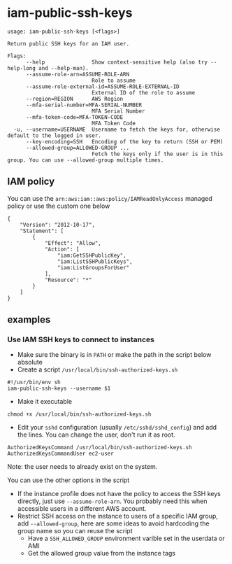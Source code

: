 # iam-public-ssh-keys

```
usage: iam-public-ssh-keys [<flags>]

Return public SSH keys for an IAM user.

Flags:
      --help               Show context-sensitive help (also try --help-long and --help-man).
      --assume-role-arn=ASSUME-ROLE-ARN  
                           Role to assume
      --assume-role-external-id=ASSUME-ROLE-EXTERNAL-ID  
                           External ID of the role to assume
      --region=REGION      AWS Region
      --mfa-serial-number=MFA-SERIAL-NUMBER  
                           MFA Serial Number
      --mfa-token-code=MFA-TOKEN-CODE  
                           MFA Token Code
  -u, --username=USERNAME  Username to fetch the keys for, otherwise default to the logged in user.
      --key-encoding=SSH   Encoding of the key to return (SSH or PEM)
      --allowed-group=ALLOWED-GROUP ...  
                           Fetch the keys only if the user is in this group. You can use --allowed-group multiple times.

```

## IAM policy

You can use the `arn:aws:iam::aws:policy/IAMReadOnlyAccess` managed policy or use the custom one below

```
{
    "Version": "2012-10-17",
    "Statement": [
        {
            "Effect": "Allow",
            "Action": [
                "iam:GetSSHPublicKey",
                "iam:ListSSHPublicKeys",
                "iam:ListGroupsForUser"
            ],
            "Resource": "*"
        }
    ]
}
```

## examples

### Use IAM SSH keys to connect to instances

* Make sure the binary is in `PATH` or make the path in the script below absolute
* Create a script `/usr/local/bin/ssh-authorized-keys.sh`
```
#!/usr/bin/env sh
iam-public-ssh-keys --username $1
```
* Make it executable
```
chmod +x /usr/local/bin/ssh-authorized-keys.sh
```
* Edit your `sshd` configuration (usually `/etc/sshd/sshd_config`) and add the lines. You can change the user, don't run it as root.
```
AuthorizedKeysCommand /usr/local/bin/ssh-authorized-keys.sh
AuthorizedKeysCommandUser ec2-user
```

Note: the user needs to already exist on the system.

You can use the other options in the script
* If the instance profile does not have the policy to access the SSH keys directly, just use `--assume-role-arn`. You probably need this when accessible users in a different AWS account.
* Restrict SSH access on the instance to users of a specific IAM group, add `--allowed-group`, here are some ideas to avoid hardcoding the group name so you can reuse the script
  * Have a `SSH_ALLOWED_GROUP` environment varible set in the userdata or AMI
  * Get the allowed group value from the instance tags
